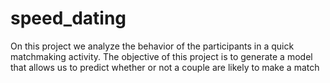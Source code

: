 # speed_dating
On this project we analyze the behavior of the participants in a quick matchmaking activity. The objective of this project is to generate a model that allows us to predict whether or not a couple are likely to make a match
